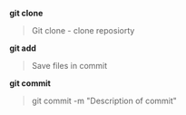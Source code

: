 **git clone**
> Git clone - clone reposiorty

**git add**
> Save files in commit

**git commit**
> git commit -m "Description of commit"



